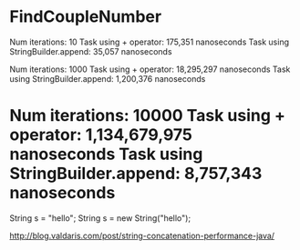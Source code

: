 FindCoupleNumber
================
Num iterations: 10
Task using + operator:          175,351 nanoseconds
Task using StringBuilder.append: 35,057 nanoseconds

Num iterations: 1000
Task using + operator:          18,295,297 nanoseconds
Task using StringBuilder.append: 1,200,376 nanoseconds

Num iterations: 10000
Task using + operator:       1,134,679,975 nanoseconds
Task using StringBuilder.append: 8,757,343 nanoseconds
==================
String s = "hello";
String s = new String("hello");

http://blog.valdaris.com/post/string-concatenation-performance-java/
